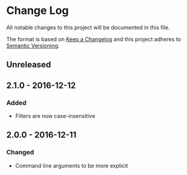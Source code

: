 # Change Log
All notable changes to this project will be documented in this file.

The format is based on [Keep a Changelog](http://keepachangelog.com/) and this
project adheres to [Semantic Versioning](http://semver.org/).

## Unreleased

## 2.1.0 - 2016-12-12

### Added
- Filters are now case-insensitive

## 2.0.0 - 2016-12-11

### Changed
- Command line arguments to be more explicit
